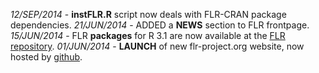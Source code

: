 *12/SEP/2014* - **instFLR.R** script now deals with FLR-CRAN package dependencies.
*21/JUN/2014* - ADDED a **NEWS** section to FLR frontpage.
*15/JUN/2014* - FLR **packages** for R 3.1 are now available at the [FLR repository](http://www.flr-project.org/R/).
*01/JUN/2014* - **LAUNCH** of new flr-project.org website, now hosted by [github](http://github.com/flr/flr.github.io).
